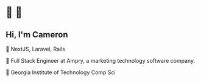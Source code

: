# 👋 🤠
## Hi, I'm Cameron
<!--
**youngbloodcyb/youngbloodcyb** is a ✨ _special_ ✨ repository because its `README.md` (this file) appears on your GitHub profile.

Here are some ideas to get you started:

- 🔭 I’m currently working on ...
- 🌱 I’m currently learning ...
- 👯 I’m looking to collaborate on ...
- 🤔 I’m looking for help with ...
- 💬 Ask me about ...
-  How to reach me: ...
- 😄 Pronouns: ...
- ⚡ Fun fact: ...
-->

🌱 NextJS, Laravel, Rails

🔭 Full Stack Engineer at Ampry, a marketing technology software company.

📕 Georgia Institute of Technology Comp Sci
